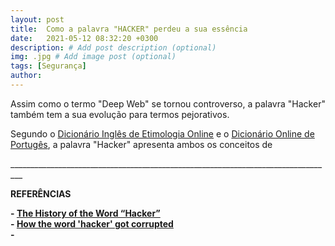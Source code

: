 ```yaml
---
layout: post
title:  Como a palavra "HACKER" perdeu a sua essência
date:   2021-05-12 08:32:20 +0300
description: # Add post description (optional)
img: .jpg # Add image post (optional)
tags: [Segurança]
author:
---
```

<p>Assim como o termo "Deep Web" se tornou controverso, a palavra "Hacker" também tem a sua evolução para termos pejorativos.<p>

<p>Segundo o <a href="https://www.etymonline.com/word/hacker#etymonline_v_29937">Dicionário Inglês de Etimologia Online<a> e o <a href="https://www.dicio.com.br/hacker/">Dicionário Online de Portugês<a>, a palavra "Hacker" apresenta ambos os conceitos de  







<p>_________________________________________________________________________________</p>
<p><b>REFERÊNCIAS</b></p>
<p><b>- <a href="https://deepgram.com/blog/the-history-of-the-word-hacker-2/">The History of the Word “Hacker”<a><br>
- <a href="https://www.smh.com.au/technology/how-the-word-hacker-got-corrupted-20130709-hv0rt.html">How the word 'hacker' got corrupted<a><br>
- 
